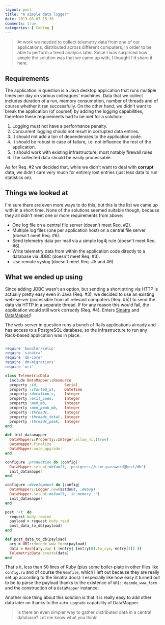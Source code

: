 ```yaml
---
layout: post
title: "A simple data logger"
date: 2013-08-07 15:30
comments: true
categories: [ Coding ]
---
```


> At work we needed to collect telemetry data from one of our applications,
> distributed across different computers, in order to be able to perform a
> trend analysis later. Since I was surprised how simple the solution was that
> we came up with, I thought I'd share it here.

## Requirements ##

The application in question is a Java desktop application that runs multiple times
per day on various colleagues' machines. Data that we collect includes duration
of a run, memory consumption, number of threads and of course whether it ran
successfully. On the other hand, we didn't want to break the application (of course!)
by adding the logging capabilities, therefore these requirements had to be met for
a solution:

  1. Logging must not have a performance penalty.
  1. Concurrent logging should not result in corrupted data entries.
  1. It should not add a ton of dependencies to the application code.
  1. It should be robust in case of failure, i.e. not influence the rest of the application.
  1. It should work with existing infrastructure, most notably firewall rules
  1. The collected data should be easily processable.

As for Req. #2 we decided that, while we didn't want to deal with **corrupt** data,
we didn't care very much for entirely lost entries (just less data to run
statistics on).

<!-- More -->

## Things we looked at ##

I'm sure there are even more ways to do this, but this is the list we came up
with in a short time. None of the solutions seemed suitable though, because
they all didn't meet one or more requirements from above:

  * One log file on a central file server (doesn't meet Req. #2).
  * Multiple log files (one per application host) on a central file server (doesn't meet Req. #6).
  * Send telemetry data per mail via a simple log4j rule (doesn't meet Req. #6).
  * Write telemetry data from within the application code directly to a database via JDBC (doesn't meet Req. #3).
  * Use remote syslog (doesn't meet Req. #5 and #6).

## What we ended up using ##

Since adding JDBC wasn't an option, but sending a short string via HTTP is
actually pretty easy even in Java (Req. #3), we decided to use an existing
web-server (accessible from all relevant computers (Req. #5)) to send the
data via HTTP in a separate thread. If for any reason this would fail, the
application would still work correctly (Req. #4). Enters [Sinatra](http://www.sinatrarb.com/)
and [DataMapper](http://datamapper.org/)!

The web-server in question runs a bunch of Rails applications already and has
access to a PostgreSQL database, so the infrastructure to run any Rack-based
application was in place.

``` ruby A simple data logger

require 'bundler/setup'
require 'sinatra'
require 'dm-core'
require 'dm-migrations'
require 'uri'

class TelemetricData
  include DataMapper::Resource
  property :id,            Serial
  property :started_at,    DateTime
  property :duration_s,    Integer
  property :exit_code,     Integer
  property :mem_mb,        Integer
  property :mem_peak_mb,   Integer
  property :threads,       Integer
  property :threads_total, Integer
  property :threads_peak,  Integer
end

def init_datamapper
  DataMapper::Property::Integer.allow_nil(true)
  DataMapper.finalize
  DataMapper.auto_upgrade!
end

configure :production do |config|
  DataMapper.setup(:default, 'postgres://user:password@host/db')
  init_datamapper
end

configure :development do |config|
  DataMapper::Logger.new($stdout, :debug)
  DataMapper.setup(:default, 'in_memory::')
  init_datamapper
end

post '/t' do
  request.body.rewind
  payload = request.body.read
  post_data_to_db(payload)
end

def post_data_to_db(payload)
  ary = URI::decode_www_form(payload)
  data = Hash[ary.map { |entry| [entry[0].to_sym, entry[1]] }]
  TelemetricData.create(data)
end
```

That's it, less than 50 lines of Ruby (plus some boiler-plate in other files
like `config.ru` and of course the `Gemfile`, which I left out because
they are really set up according to the Sinatra docs). I especially like how
easy it turned out to be to parse the payload thanks to the existence of `URI::decode_www_form`
and the construction of a `DataMapper` instance.

Another nice thing about this solution is that it is really easy to add
other data later on thanks to the `auto_upgrade` capability of DataMapper.

> Is there an even simpler way to gather distributed data in a central database? Let me know
> what you think!
